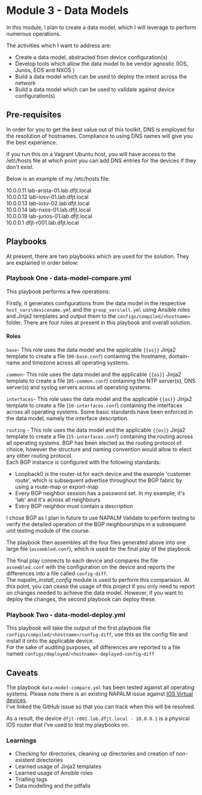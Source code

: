 # Module 3 - Data Models

In this module, I plan to create a data model, which I will leverage to perform numerous operations.

The activities which I want to address are:  

- Create a data model, abstracted from device configuration(s)
- Develop tools which allow the data model to be vendor agnostic (IOS, Junos, EOS and NXOS )
- Build a data model which can be used to deploy the intent across the network
- Build a data model which can be used to validate against device configuration(s)

## Pre-requisites

In order for you to get the best value out of this toolkit, DNS is employed for the resolution of hostnames. Compliance to using DNS names will give you the best experience.

If you run this on a Vagrant Ubuntu host, you will have access to the /etc/hosts file at which point you can add DNS entries for the devices if they don't exist.

Below is an example of my /etc/hosts file:

10.0.0.11 lab-arista-01.lab.dfjt.local  
10.0.0.12 lab-iosv-01.lab.dfjt.local  
10.0.0.13 lab-iosv-02.lab.dfjt.local  
10.0.0.14 lab-nxos-01.lab.dfjt.local  
10.0.0.19 lab-junos-01.lab.dfjt.local  
10.0.0.1 dfjt-r001.lab.dfjt.local  

## Playbooks

At present, there are two playbooks which are used for the solution. They are explained in order below:  

### Playbook One - data-model-compare.yml

This playbook performs a few operations:

Firstly, it generates configurations from the data model in the respective `host_vars\devicename.yml` and the `group_vars\all.yml` using Ansible roles and Jinja2 templates and output them to the `configs/compiled/<hostname>` folder. There are four roles at present in this playbook and overall solution.

#### Roles

`base`- This role uses the data model and the applicable `{{os}}` Jinja2 template to create a file (`00-base.conf`) containing the hostname, domain-name and timezone across all operating systems.  

`common`- This role uses the data model and the applicable `{{os}}` Jinja2 template to create a file (`05-common.conf`) containing the NTP server(s), DNS server(s) and syslog servers across all operating systems.  

`interfaces`- This role uses the data model and the applicable `{{os}}` Jinja2 template to create a file (`10-interfaces.conf`) containing the interfaces across all operating systems. Some basic standards have been enforced in the data model, namely the interface description.  

`routing` - This role uses the data model and the applicable `{{os}}` Jinja2 template to create a file (`15-interfaces.conf`) containing the routing across all operating systems. BGP has been elected as the routing protocol of choice, however the structure and naming convention would allow to elect any other routing protocol.  
Each BGP instance is configured with the following standards:
- Loopback0 is the router-id for each device and the example 'customer route', which is subsequent advertise throughout the BGP fabric by using a route-map or export-map  
- Every BGP neighbor session has a password set. In my example, it's 'lab' and it's across all neighbours  
- Every BGP neighbor must contain a description      

I chose BGP as I plan in future to use NAPALM Validate to perform testing to verify the detailed operation of the BGP neighbourships in a subsequent unit testing module of the course.  

The playbook then assembles all the four files generated above into one large file (`assembled.conf`), which is used for the final play of the playbook.

The final play connects to each device and compares the file `assembled.conf` with the configuration on the device and reports the differences into a file called `config-diff`.  
The _napalm_install_config_ module is used to perform this comparision. At this point, you can cease the usage of this project if you only need to report on changes needed to achieve the data model. However, if you want to deploy the changes, the second playbook can deploy these.

### Playbook Two - data-model-deploy.yml

This playbook will take the output of the first playbook file `configs/compiled/<hostname>/config-diff`, use this as the config file and install it onto the applicable device.  
For the sake of auditing purposes, all differences are reported to a file named `configs/deployed/<hostname>-deployed-config-diff`

## Caveats

The playbook `data-model-compare.yml` has been tested against all operating systems. Please note there is an existing NAPALM issue against [IOS Virtual devices](https://github.com/napalm-automation/napalm-ansible/issues/145).  
I've linked the GitHub issue so that you can track when this will be resolved. 

As a result, the device `dfjt-r001.lab.dfjt.local - 10.0.0.1` is a physical IOS router that I've used to test my playbooks on.

### Learnings

- Checking for directories, cleaning up directories and creation of non-existent directories
- Learned usage of Jinja2 templates
- Learned usage of Ansible roles
- Trialling tags
- Data modelling and the pitfalls



